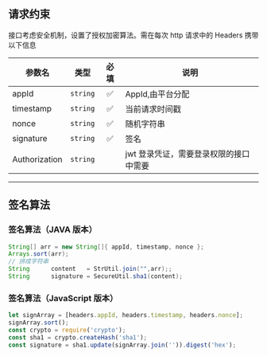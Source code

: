 ## 请求约束

接口考虑安全机制，设置了授权加密算法。需在每次 http 请求中的 Headers 携带以下信息

<div class="request-data">

| 参数名        |   类型   | 必填 | 说明                                   |
| ------------- | :------: | :--: | -------------------------------------- |
| appId         | `string` |  ✅  | AppId,由平台分配                       |
| timestamp     | `string` |  ✅  | 当前请求时间戳                         |
| nonce         | `string` |  ✅  | 随机字符串                             |
| signature     | `string` |  ✅  | 签名                                   |
| Authorization | `string` |      | jwt 登录凭证，需要登录权限的接口中需要 |

</div>

---

## 签名算法

### 签名算法（JAVA 版本）

```java
String[] arr = new String[]{ appId, timestamp, nonce };
Arrays.sort(arr);
// 拼成字符串
String      content   = StrUtil.join("",arr);;
String      signature = SecureUtil.sha1(content);
```

### 签名算法（JavaScript 版本）
```javascript
let signArray = [headers.appId, headers.timestamp, headers.nonce];
signArray.sort();
const crypto = require('crypto');
const sha1 = crypto.createHash('sha1');
const signature = sha1.update(signArray.join('')).digest('hex');
```